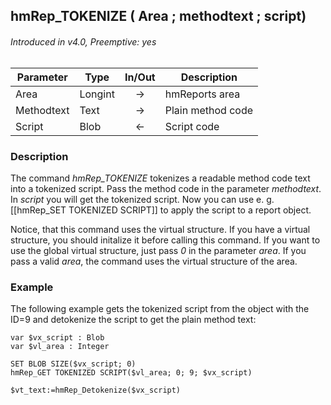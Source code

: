 ## hmRep_TOKENIZE ( Area ; methodtext ; script)
###### Introduced in v4.0, Preemptive: yes

|Parameter|Type|In/Out|Description
|---|---|:---:|---
|Area|Longint|→|hmReports area
|Methodtext|Text|→|Plain method code
|Script|Blob|←|Script code

### Description
The command *hmRep_TOKENIZE* tokenizes a readable method code text into a tokenized script. Pass the method code in the parameter *methodtext*. In *script* you will get the tokenized script. Now you can use e. g. [[hmRep_SET TOKENIZED SCRIPT]] to apply the script to a report object.

Notice, that this command uses the virtual structure. If you have a virtual structure, you should initalize it before calling this command.
If you want to use the global virtual structure, just pass *0* in the parameter *area*. If you pass a valid *area*, the command uses the virtual structure of the area.

### Example
The following example gets the tokenized script from the object with the ID=9 and detokenize the script to get the plain method text:

```4d
var $vx_script : Blob
var $vl_area : Integer

SET BLOB SIZE($vx_script; 0)
hmRep_GET TOKENIZED SCRIPT($vl_area; 0; 9; $vx_script)

$vt_text:=hmRep_Detokenize($vx_script)
```
